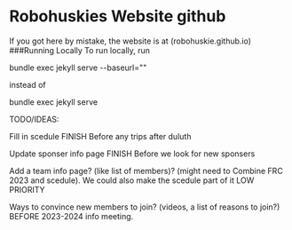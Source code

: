 Robohuskies Website github
======
If you got here by mistake, the website is at (robohuskie.github.io)
###Running Locally
To run locally, run

bundle exec jekyll serve --baseurl=""

instead of

bundle exec jekyll serve

TODO/IDEAS:

Fill in scedule FINISH Before any trips after duluth

Update sponser info page FINISH Before we look for new sponsers

Add a team info page? (like list of members)? (might need to Combine FRC 2023 and scedule). We could also make the scedule part of it LOW PRIORITY

Ways to convince new members to join? (videos, a list of reasons to join?) BEFORE 2023-2024 info meeting.
